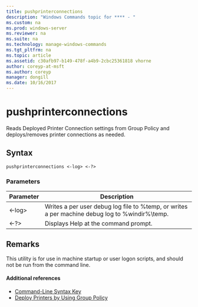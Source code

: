 ```yaml
---
title: pushprinterconnections
description: "Windows Commands topic for **** - "
ms.custom: na
ms.prod: windows-server
ms.reviewer: na
ms.suite: na
ms.technology: manage-windows-commands
ms.tgt_pltfrm: na
ms.topic: article
ms.assetid: c30afb97-b149-478f-a4b9-2cbc25361818 vhorne
author: coreyp-at-msft
ms.author: coreyp
manager: dongill
ms.date: 10/16/2017
---
```


# pushprinterconnections



Reads Deployed Printer Connection settings from Group Policy and deploys/removes printer connections as needed.

## Syntax

```
pushprinterconnections <-log> <-?>
```

### Parameters

|Parameter|Description|
|---------|-----------|
|<-log>|Writes a per user debug log file to %temp, or writes a per machine debug log to %windir%\temp.|
|<-?>|Displays Help at the command prompt.|

## Remarks

This utility is for use in machine startup or user logon scripts, and should not be run from the command line.

#### Additional references

-   [Command-Line Syntax Key](command-line-syntax-key.md)
-   [Deploy Printers by Using Group Policy](https://go.microsoft.com/fwlink/?LinkId=230627)
